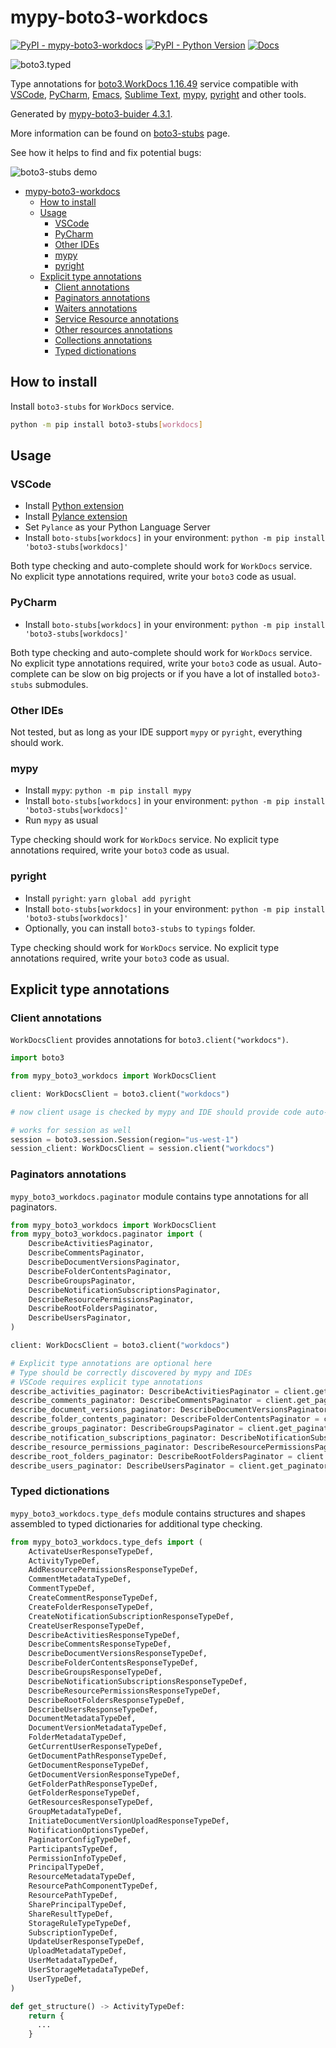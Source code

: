 # mypy-boto3-workdocs

[![PyPI - mypy-boto3-workdocs](https://img.shields.io/pypi/v/mypy-boto3-workdocs.svg?color=blue)](https://pypi.org/project/mypy-boto3-workdocs)
[![PyPI - Python Version](https://img.shields.io/pypi/pyversions/mypy-boto3-workdocs.svg?color=blue)](https://pypi.org/project/mypy-boto3-workdocs)
[![Docs](https://img.shields.io/readthedocs/mypy-boto3-builder.svg?color=blue)](https://mypy-boto3-builder.readthedocs.io/)

![boto3.typed](https://github.com/vemel/mypy_boto3_builder/raw/master/logo.png)

Type annotations for
[boto3.WorkDocs 1.16.49](https://boto3.amazonaws.com/v1/documentation/api/1.16.49/reference/services/workdocs.html#WorkDocs) service
compatible with
[VSCode](https://code.visualstudio.com/),
[PyCharm](https://www.jetbrains.com/pycharm/),
[Emacs](https://www.gnu.org/software/emacs/),
[Sublime Text](https://www.sublimetext.com/),
[mypy](https://github.com/python/mypy),
[pyright](https://github.com/microsoft/pyright)
and other tools.

Generated by [mypy-boto3-buider 4.3.1](https://github.com/vemel/mypy_boto3_builder).

More information can be found on [boto3-stubs](https://pypi.org/project/boto3-stubs/) page.

See how it helps to find and fix potential bugs:

![boto3-stubs demo](https://github.com/vemel/mypy_boto3_builder/raw/master/demo.gif)

- [mypy-boto3-workdocs](#mypy-boto3-workdocs)
  - [How to install](#how-to-install)
  - [Usage](#usage)
    - [VSCode](#vscode)
    - [PyCharm](#pycharm)
    - [Other IDEs](#other-ides)
    - [mypy](#mypy)
    - [pyright](#pyright)
  - [Explicit type annotations](#explicit-type-annotations)
    - [Client annotations](#client-annotations)
    - [Paginators annotations](#paginators-annotations)
    - [Waiters annotations](#waiters-annotations)
    - [Service Resource annotations](#service-resource-annotations)
    - [Other resources annotations](#other-resources-annotations)
    - [Collections annotations](#collections-annotations)
    - [Typed dictionations](#typed-dictionations)

## How to install

Install `boto3-stubs` for `WorkDocs` service.

```bash
python -m pip install boto3-stubs[workdocs]
```

## Usage

### VSCode

- Install [Python extension](https://marketplace.visualstudio.com/items?itemName=ms-python.python)
- Install [Pylance extension](https://marketplace.visualstudio.com/items?itemName=ms-python.vscode-pylance)
- Set `Pylance` as your Python Language Server
- Install `boto-stubs[workdocs]` in your environment: `python -m pip install 'boto3-stubs[workdocs]'`

Both type checking and auto-complete should work for `WorkDocs` service.
No explicit type annotations required, write your `boto3` code as usual.

### PyCharm

- Install `boto-stubs[workdocs]` in your environment: `python -m pip install 'boto3-stubs[workdocs]'`

Both type checking and auto-complete should work for `WorkDocs` service.
No explicit type annotations required, write your `boto3` code as usual.
Auto-complete can be slow on big projects or if you have a lot of installed `boto3-stubs` submodules.

### Other IDEs

Not tested, but as long as your IDE support `mypy` or `pyright`, everything should work.

### mypy

- Install `mypy`: `python -m pip install mypy`
- Install `boto-stubs[workdocs]` in your environment: `python -m pip install 'boto3-stubs[workdocs]'`
- Run `mypy` as usual

Type checking should work for `WorkDocs` service.
No explicit type annotations required, write your `boto3` code as usual.

### pyright

- Install `pyright`: `yarn global add pyright`
- Install `boto-stubs[workdocs]` in your environment: `python -m pip install 'boto3-stubs[workdocs]'`
- Optionally, you can install `boto3-stubs` to `typings` folder.

Type checking should work for `WorkDocs` service.
No explicit type annotations required, write your `boto3` code as usual.

## Explicit type annotations

### Client annotations

`WorkDocsClient` provides annotations for `boto3.client("workdocs")`.

```python
import boto3

from mypy_boto3_workdocs import WorkDocsClient

client: WorkDocsClient = boto3.client("workdocs")

# now client usage is checked by mypy and IDE should provide code auto-complete

# works for session as well
session = boto3.session.Session(region="us-west-1")
session_client: WorkDocsClient = session.client("workdocs")
```

### Paginators annotations

`mypy_boto3_workdocs.paginator` module contains type annotations for all paginators.

```python
from mypy_boto3_workdocs import WorkDocsClient
from mypy_boto3_workdocs.paginator import (
    DescribeActivitiesPaginator,
    DescribeCommentsPaginator,
    DescribeDocumentVersionsPaginator,
    DescribeFolderContentsPaginator,
    DescribeGroupsPaginator,
    DescribeNotificationSubscriptionsPaginator,
    DescribeResourcePermissionsPaginator,
    DescribeRootFoldersPaginator,
    DescribeUsersPaginator,
)

client: WorkDocsClient = boto3.client("workdocs")

# Explicit type annotations are optional here
# Type should be correctly discovered by mypy and IDEs
# VSCode requires explicit type annotations
describe_activities_paginator: DescribeActivitiesPaginator = client.get_paginator("describe_activities")
describe_comments_paginator: DescribeCommentsPaginator = client.get_paginator("describe_comments")
describe_document_versions_paginator: DescribeDocumentVersionsPaginator = client.get_paginator("describe_document_versions")
describe_folder_contents_paginator: DescribeFolderContentsPaginator = client.get_paginator("describe_folder_contents")
describe_groups_paginator: DescribeGroupsPaginator = client.get_paginator("describe_groups")
describe_notification_subscriptions_paginator: DescribeNotificationSubscriptionsPaginator = client.get_paginator("describe_notification_subscriptions")
describe_resource_permissions_paginator: DescribeResourcePermissionsPaginator = client.get_paginator("describe_resource_permissions")
describe_root_folders_paginator: DescribeRootFoldersPaginator = client.get_paginator("describe_root_folders")
describe_users_paginator: DescribeUsersPaginator = client.get_paginator("describe_users")
```







### Typed dictionations

`mypy_boto3_workdocs.type_defs` module contains structures and shapes assembled
to typed dictionaries for additional type checking.

```python
from mypy_boto3_workdocs.type_defs import (
    ActivateUserResponseTypeDef,
    ActivityTypeDef,
    AddResourcePermissionsResponseTypeDef,
    CommentMetadataTypeDef,
    CommentTypeDef,
    CreateCommentResponseTypeDef,
    CreateFolderResponseTypeDef,
    CreateNotificationSubscriptionResponseTypeDef,
    CreateUserResponseTypeDef,
    DescribeActivitiesResponseTypeDef,
    DescribeCommentsResponseTypeDef,
    DescribeDocumentVersionsResponseTypeDef,
    DescribeFolderContentsResponseTypeDef,
    DescribeGroupsResponseTypeDef,
    DescribeNotificationSubscriptionsResponseTypeDef,
    DescribeResourcePermissionsResponseTypeDef,
    DescribeRootFoldersResponseTypeDef,
    DescribeUsersResponseTypeDef,
    DocumentMetadataTypeDef,
    DocumentVersionMetadataTypeDef,
    FolderMetadataTypeDef,
    GetCurrentUserResponseTypeDef,
    GetDocumentPathResponseTypeDef,
    GetDocumentResponseTypeDef,
    GetDocumentVersionResponseTypeDef,
    GetFolderPathResponseTypeDef,
    GetFolderResponseTypeDef,
    GetResourcesResponseTypeDef,
    GroupMetadataTypeDef,
    InitiateDocumentVersionUploadResponseTypeDef,
    NotificationOptionsTypeDef,
    PaginatorConfigTypeDef,
    ParticipantsTypeDef,
    PermissionInfoTypeDef,
    PrincipalTypeDef,
    ResourceMetadataTypeDef,
    ResourcePathComponentTypeDef,
    ResourcePathTypeDef,
    SharePrincipalTypeDef,
    ShareResultTypeDef,
    StorageRuleTypeTypeDef,
    SubscriptionTypeDef,
    UpdateUserResponseTypeDef,
    UploadMetadataTypeDef,
    UserMetadataTypeDef,
    UserStorageMetadataTypeDef,
    UserTypeDef,
)

def get_structure() -> ActivityTypeDef:
    return {
      ...
    }
```
